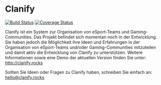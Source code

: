 # Clanify

[![Build Status](https://travis-ci.org/Clanify/Clanify.svg?branch=master)](https://travis-ci.org/Clanify/Clanify)
[![Coverage Status](https://coveralls.io/repos/github/Clanify/Clanify/badge.svg)](https://coveralls.io/github/Clanify/Clanify)

Clanify ist ein System zur Organisation von eSport-Teams und Gaming-Communities. 
Das Projekt befindet sich momentan noch in der Entwicklung. Sie haben jedoch die 
Möglichkeit ihre Ideen und Erfahrungen in der Organisation von eSport-Teams und/oder 
Gaming-Communities mitzuteilen und damit aktiv die Entwicklung von Clanify zu 
unterstützen. Weitere Informationen sowie eine Demo der aktuellen Version finden Sie unter: http://clanify.rocks

Sollten Sie Ideen oder Fragen zu Clanify haben, schreiben Sie einfach an:
[hello@clanify.rocks](mailto:hello@clanify.rocks?subject=Hello)